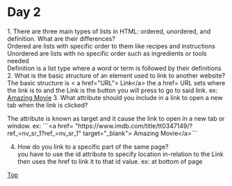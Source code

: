 <h1 id= "top">Day 2</h1>
1. There are three main types of lists in HTML: ordered, unordered, and definition. What are their differences?<br />
  Ordered are lists with specific order to them like recipes and instructions<br />
  Unordered are lists with no specific order such as ingredients or tools needed<br />
  Definition is a list type where a word or term is followed by their definitions<br />
2. What is the basic structure of an element used to link to another website?<br />
The basic structure is &lt; a href="URL"&gt; Link&lt;/a&gt; the a href= URL sets where the link is to and the Link is the button you will press to go to said link. ex: <a href= "https://www.imdb.com/title/tt0347149/?ref_=nv_sr_1?ref_=nv_sr_1"> Amazing Movie</a>
3. What attribute should you include in a link to open a new tab when the link is clicked?<br />

 <p>The attribute is known as target and it cause the link to open in a new tab or window.
ex: ```&lt;a href= "https://www.imdb.com/title/tt0347149/?ref_=nv_sr_1?ref_=nv_sr_1" target="_blank"&gt; Amazing Movie&lt;/a&gt;```

4. How do you link to a specific part of the same page?<br />
 you have to use the id attribute to specify location in-relation to the Link then uses the href to link it to that id value. ex: at bottom of page

<p><a href ="#Top"> Top</a></p>
